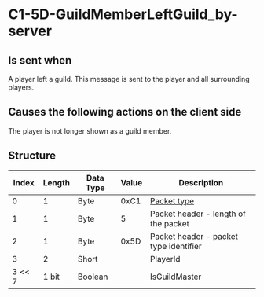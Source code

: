 # C1-5D-GuildMemberLeftGuild_by-server

## Is sent when

A player left a guild. This message is sent to the player and all surrounding players.

## Causes the following actions on the client side

The player is not longer shown as a guild member.

## Structure

| Index | Length | Data Type | Value | Description |
|-------|--------|-----------|-------|-------------|
| 0 | 1 |   Byte   | 0xC1  | [Packet type](PacketTypes.md) |
| 1 | 1 |    Byte   |   5   | Packet header - length of the packet |
| 2 | 1 |    Byte   | 0x5D  | Packet header - packet type identifier |
| 3 | 2 | Short |  | PlayerId |
| 3 << 7 | 1 bit | Boolean |  | IsGuildMaster |
